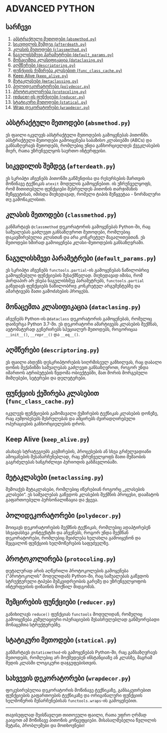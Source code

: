 # ADVANCED PYTHON

## სარჩევი

1. [აბსტრაქტული მეთოდები (`absmethod.py`)](#abstract-methods-absmethodpy)
2. [სიკვდილის შემდეგ (`afterdeath.py`)](#after-death-afterdeathpy)
3. [კლასის მეთოდები (`classmethod.py`)](#class-methods-classmethodpy)
4. [ნაგულისხმევი პარამეტრები (`default_params.py`)](#default-parameters-default_paramspy)
5. [მონაცემთა კლასიფიკაცია (`dataclasing.py`)](#dataclassing-dataclasingpy)
6. [აღმწერები (`descriptoring.py`)](#descriptors-descriptoringpy)
7. [ფუნქციის ქეშირება კლასებით (`func_class_cache.py`)](#function-caching-with-classes-func_class_cachepy)
8. [Keep Alive (`keep_alive.py`)](#keep-alive-keep_alivepy)
9. [მეტაკლასები (`metaclassing.py`)](#metaclasses-metaclassingpy)
10. [პოლიდეკორატორები (`polydecor.py`)](#poly-decorators-polydecorpy)
11. [პროტოკოლირება (`protocoling.py`)](#protocoling-protocolingpy)
12. [reducer-ის ფუნქციები (`reducer.py`)](#reducer-functions-reducerpy)
13. [სტატიკური მეთოდები (`statical.py`)](#static-methods-staticalpy)
14. [Wrap დეკორატორები (`wrapdecor.py`)](#wrap-decorators-wrapdecorpy)

## აბსტრაქტული მეთოდები (`absmethod.py`)

ეს ფაილი იკვლევს აბსტრაქტული მეთოდების გამოყენებას პითონში. აბსტრაქტული მეთოდები გამოიყენება საბაზისო კლასიებში (ABCs) და განსაზღვრავს მეთოდებს, რომლებიც უნდა განხორციელდეს ქვეკლასების მიერ, რათა უზრუნველყოს საერთო ინტერფეისი.

## სიკვდილის შემდეგ (`afterdeath.py`)

ეს სკრიპტი აჩვენებს პითონში გაწმენდისა და რესურსების მართვის მოწინავე ტექნიკას `atexit` მოდულის გამოყენებით. ის უზრუნველყოფს, რომ მითითებული ფუნქციები შესრულდეს პითონის თარჯიმანის შეწყვეტისას, იმისდა მიუხედავად, რომელი ტიპის შეწყვეტაა - ნორმალური თუ გამონაკლისით.

## კლასის მეთოდები (`classmethod.py`)

განმარტავს `@classmethod` დეკორატორის გამოყენებას Python-ში, რაც საშუალებას გაძლევთ განსაზღვროთ მეთოდები, რომლებიც დაკავშირებულია კლასთან და არა კონკრეტულ მაგალითებთან. ეს მეთოდები ხშირად გამოიყენება კლასი-მეთოდების განსაზღვრაში.

## ნაგულისხმევი პარამეტრები (`default_params.py`)

ეს სკრიპტი აჩვენებს `functools.partial`-ის გამოყენებას ნაწილობრივ გამოყენებული ფუნქციების შესაქმნელად. მიუხედავად იმისა, რომ პირდაპირ არ ეხება ნაგულისხმევ პარამეტრებს, `functools.partial` გაწვდავს ფუნქციებს ნაწილობრივ კონკრეტულ არგუმენტებზე და ამარტივებს მათი გამოძახების პროცესს.

## მონაცემთა კლასიფიკაცია (`dataclasing.py`)

აჩვენებს Python-ის `@dataclass` დეკორატორის გამოყენებას, რომელიც დაინერგა Python 3.7-ში. ეს დეკორატორი ამარტივებს კლასების შექმნას, ავტომატურად გენერირებს სპეციალურ მეთოდებს, როგორიცაა `__init__()`, `__repr__()` და `__eq__()`.

## აღმწერები (`descriptoring.py`)

ეს ფაილი ახდენს დესკრიპტორების სიღრმისეულ განხილვას, რაც დაბალი დონის მექანიზმი საშუალებას გაძლევთ განსაზღვროთ, როგორ უნდა იმართოს ატრიბუტების წვდომა ობიექტებში, მათ შორის მორგებული მიმღებები, სეტერები და დელეტერები.

## ფუნქციის ქეშირება კლასებით (`func_class_cache.py`)

იკვლევს ფუნქციების გამომავალი ქეშირების ტექნიკას კლასების დონეზე, რაც აუმჯობესებს შესრულებას და ამცირებს ძვირადღირებული ოპერაციების განხორციელების დროს.

## Keep Alive (`keep_alive.py`)

ასახავს სტრატეგიებს კავშირების, პროცესების ან სხვა გრძელვადიანი ამოცანების შესანარჩუნებლად, რაც უზრუნველყოფს მათი მუშაობის გაგრძელებას ხანგრძლივი პერიოდის განმავლობაში.

## მეტაკლასები (`metaclassing.py`)

შემოაქვს მეტაკლასები, რომლებიც იწერებიან როგორც „კლასების კლასები“. ეს საშუალებას გაწვდოს კლასების შექმნის პროცესი, დაამატოს გაფართოებული პერსონალიზაცია და ქცევა.

## პოლიდეკორატორები (`polydecor.py`)

მოიცავს დეკორატორების შექმნის ტექნიკას, რომლებიც ადაპტირებენ სხვადასხვა კონტექსტში და აჩვენებს, როგორ უნდა შექმნან დეკორატორები, რომლებიც შეიძლება ხელახლა გამოიყენონ და შეცვალონ ფუნქციის ხელმოწერების საფუძველზე.

## პროტოკოლირება (`protocoling.py`)

დეტალურად არის აღწერილი პროტოკოლების გამოყენება ("პროტოკოლის" მოდულიდან) Python-ში, რაც საშუალებას გაწვდოს სტრუქტურული ტიპები მემკვიდრეობის გარეშე და უზრუნველყოფოს ინტერფეისის დიზაინის მოქნილ მიდგომას.

## შემცირების ფუნქციები (`reducer.py`)

განიხილავს `reduce()` ფუნქციას `functools` მოდულიდან, რომელიც გამოიყენება კუმულაციური ოპერაციების შესასრულებლად განმეორებადი მონაცემთა სტრუქტურებზე.

## სტატიკური მეთოდები (`statical.py`)

განმარტავს `@staticmethod`-ის გამოყენებას Python-ში, რაც განსაზღვრავს მეთოდებს, რომლებიც არ მოქმედებენ ინსტანციაზე ან კლასზე, მაგრამ შედის კლასში ლოგიკური დაჯგუფებისთვის.

## სახვევის დეკორატორები (`wrapdecor.py`)

ფოკუსირებულია დეკორატორის მოწინავე ტექნიკაზე, განსაკუთრებით ფუნქციების გაფართოების ტექნიკაზე და ორიგინალური ფუნქციის ხელმოწერის შენარჩუნებისას `functools.wraps`-ის გამოყენებით.

---

თავისუფლად შეისწავლეთ თითოეული ფაილი, რათა უფრო ღრმად გაიგოთ ამ მოწინავე პითონის კონცეფციები. მისასალმებელია წვლილის შეტანა, პრობლემები და მოთხოვნები!
